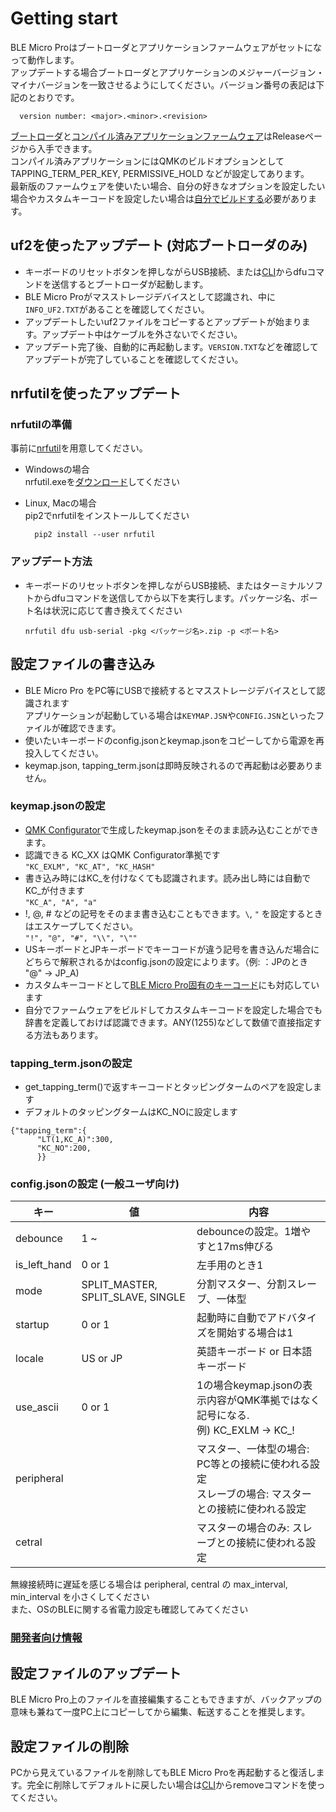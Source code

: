 # Getting start

BLE Micro Proはブートローダとアプリケーションファームウェアがセットになって動作します。  
アップデートする場合ブートローダとアプリケーションのメジャーバージョン・マイナバージョンを一致させるようにしてください。バージョン番号の表記は下記のとおりです。
```
  version number: <major>.<minor>.<revision>
```

[ブートローダ](https://github.com/sekigon-gonnoc/BLE-Micro-Pro/releases)と[コンパイル済みアプリケーションファームウェア](https://github.com/sekigon-gonnoc/qmk_firmware/releases)はReleaseページから入手できます。  
コンパイル済みアプリケーションにはQMKのビルドオプションとしてTAPPING_TERM_PER_KEY, PERMISSIVE_HOLD などが設定してあります。  
最新版のファームウェアを使いたい場合、自分の好きなオプションを設定したい場合やカスタムキーコードを設定したい場合は[自分でビルドする](build_bmp_qmk_firmware.md)必要があります。  
 
## uf2を使ったアップデート (対応ブートローダのみ)
- キーボードのリセットボタンを押しながらUSB接続、または[CLI](cli.md)からdfuコマンドを送信するとブートローダが起動します。  
- BLE Micro Proがマスストレージデバイスとして認識され、中に`INFO_UF2.TXT`があることを確認してください。  
- アップデートしたいuf2ファイルをコピーするとアップデートが始まります。アップデート中はケーブルを外さないでください。
- アップデート完了後、自動的に再起動します。`VERSION.TXT`などを確認してアップデートが完了していることを確認してください。

## nrfutilを使ったアップデート
### nrfutilの準備
事前に[nrfutil](https://github.com/NordicSemiconductor/pc-nrfutil)を用意してください。

- Windowsの場合  
    nrfutil.exeを[ダウンロード](https://github.com/NordicSemiconductor/pc-nrfutil/releases)してください

- Linux, Macの場合  
    pip2でnrfutilをインストールしてください
    ```
      pip2 install --user nrfutil
    ```

### アップデート方法
- キーボードのリセットボタンを押しながらUSB接続、またはターミナルソフトからdfuコマンドを送信してから以下を実行します。パッケージ名、ポート名は状況に応じて書き換えてください  
    ```
   nrfutil dfu usb-serial -pkg <パッケージ名>.zip -p <ポート名>
    ```
 
## 設定ファイルの書き込み
 - BLE Micro Pro をPC等にUSBで接続するとマスストレージデバイスとして認識されます  
   アプリケーションが起動している場合は`KEYMAP.JSN`や`CONFIG.JSN`といったファイルが確認できます。
 - 使いたいキーボードのconfig.jsonとkeymap.jsonをコピーしてから電源を再投入してください。
 - keymap.json, tapping_term.jsonは即時反映されるので再起動は必要ありません。

### keymap.jsonの設定
 - [QMK Configurator](https://config.qmk.fm)で生成したkeymap.jsonをそのまま読み込むことができます。
 - 認識できる KC_XX はQMK Configurator準拠です  
    `"KC_EXLM", "KC_AT", "KC_HASH"`
 - 書き込み時にはKC_を付けなくても認識されます。読み出し時には自動でKC_が付きます  
    `"KC_A", "A", "a"` 
 - !, @, # などの記号をそのまま書き込むこともできます。`\`, `"` を設定するときはエスケープしてください。  
    `"!", "@", "#", "\\", "\""`
 - USキーボードとJPキーボードでキーコードが違う記号を書き込んだ場合にどちらで解釈されるかはconfig.jsonの設定によります。（例: ：JPのとき "@" -> JP_A) 
 - カスタムキーコードとして[BLE Micro Pro固有のキーコード](bmp_custom_keycode.md)にも対応しています 
 - 自分でファームウェアをビルドしてカスタムキーコードを設定した場合でも辞書を定義しておけば認識できます。ANY(1255)などして数値で直接指定する方法もあります。
 
### tapping_term.jsonの設定
 - get_tapping_term()で返すキーコードとタッピングタームのペアを設定します
 - デフォルトのタッピングタームはKC_NOに設定します
  ```
  {"tapping_term":{
        "LT(1,KC_A)":300,  
        "KC_NO":200,
        }}
  ```

### config.jsonの設定 (一般ユーザ向け)
|キー|値|内容|
|---|---|---|
|debounce|1 ~|debounceの設定。1増やすと17ms伸びる|
|is_left_hand|0 or 1|左手用のとき1|
|mode|SPLIT_MASTER, SPLIT_SLAVE, SINGLE|分割マスター、分割スレーブ、一体型|
|startup|0 or 1|起動時に自動でアドバタイズを開始する場合は1|
|locale|US or JP|英語キーボード or 日本語キーボード|
|use_ascii|0 or 1| 1の場合keymap.jsonの表示内容がQMK準拠ではなく記号になる.<br> 例) KC_EXLM -> KC_!|
|peripheral||マスター、一体型の場合: PC等との接続に使われる設定<br>スレーブの場合: マスターとの接続に使われる設定|
|cetral||マスターの場合のみ: スレーブとの接続に使われる設定|

無線接続時に遅延を感じる場合は peripheral, central の max_interval, min_interval を小さくしてください  
また、OSのBLEに関する省電力設定も確認してみてください

### [開発者向け情報](define_new_keyboard.md)


## 設定ファイルのアップデート
  BLE Micro Pro上のファイルを直接編集することもできますが、バックアップの意味も兼ねて一度PC上にコピーしてから編集、転送することを推奨します。
  
## 設定ファイルの削除
  PCから見えているファイルを削除してもBLE Micro Proを再起動すると復活します。完全に削除してデフォルトに戻したい場合は[CLI](cli.md)からremoveコマンドを使ってください。

